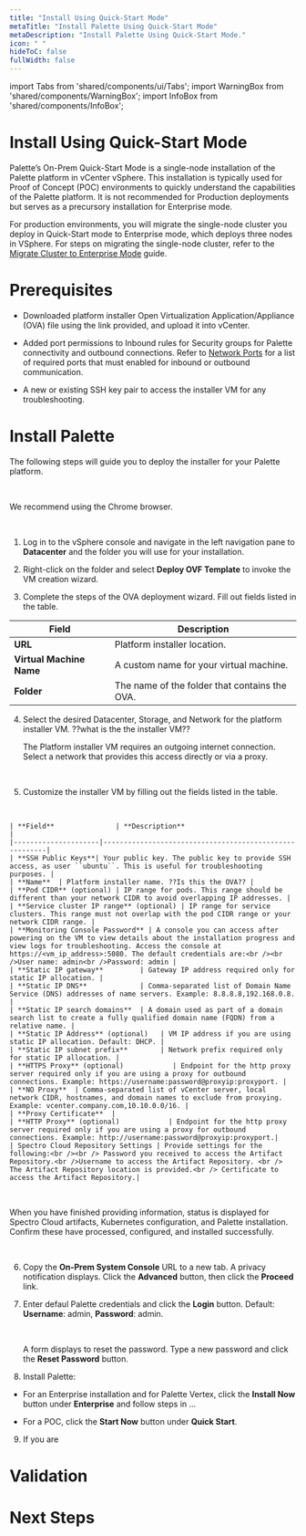 ```yaml
---
title: "Install Using Quick-Start Mode"
metaTitle: "Install Palette Using Quick-Start Mode"
metaDescription: "Install Palette Using Quick-Start Mode."
icon: " "
hideToC: false
fullWidth: false
---
```


import Tabs from 'shared/components/ui/Tabs';
import WarningBox from 'shared/components/WarningBox';
import InfoBox from 'shared/components/InfoBox';


# Install Using Quick-Start Mode

Palette’s On-Prem Quick-Start Mode is a single-node installation of the Palette platform in vCenter vSphere. This installation is typically used for Proof of Concept (POC) environments to quickly understand the capabilities of the Palette platform. It is not recommended for Production deployments but serves as a precursory installation for Enterprise mode. 

For production environments, you will migrate the single-node cluster you deploy in Quick-Start mode to Enterprise mode, which deploys three nodes in VSphere. For steps on migrating the single-node cluster, refer to the [Migrate Cluster to Enterprise Mode](/vertex-edition/migrate-cluster-to-enterprise-mode) guide.

# Prerequisites

- Downloaded platform installer Open Virtualization Application/Appliance (OVA) file using the link provided, and upload it into vCenter.


- Added port permissions to Inbound rules for Security groups for Palette connectivity and outbound connections. Refer to [Network Ports](/architecture/networking-ports/#self-hostednetworkcommunicationsandports) for a list of required ports that must enabled for inbound or outbound communication. 


- A new or existing SSH key pair to access the installer VM for any troubleshooting.  
 
# Install Palette

The following steps will guide you to deploy the installer for your Palette platform. 

<br />

<InfoBox>

We recommend using the Chrome browser.

</InfoBox>

<br />

1. Log in to the vSphere console and navigate in the left navigation pane to **Datacenter** and the folder you will use for your installation.


2. Right-click on the folder and select **Deploy OVF Template** to invoke the VM creation wizard.


3. Complete the steps of the OVA deployment wizard. Fill out fields listed in the table.

| **Field**               | **Description**                                            |
|---------------------|--------------------------------------------------------|
| **URL**                 | Platform installer location.                            |
| **Virtual Machine Name**| A custom name for your virtual machine.                 |
| **Folder**             | The name of the folder that contains the OVA.           |

4. Select the desired Datacenter, Storage, and Network for the platform installer VM. ??what is the the installer VM??

    The Platform installer VM requires an outgoing internet connection. Select a network that provides this access directly or via a proxy.

    <br />

5. Customize the installer VM by filling out the fields listed in the table.

  <br />

    | **Field**               | **Description**                                    |
    |---------------------|--------------------------------------------------------|
    | **SSH Public Keys**| Your public key. The public key to provide SSH access, as user ``ubuntu``. This is useful for troubleshooting purposes. |
    | **Name**  | Platform installer name. ??Is this the OVA?? |
    | **Pod CIDR** (optional) | IP range for pods. This range should be different than your network CIDR to avoid overlapping IP addresses. |
    | **Service cluster IP range** (optional) | IP range for service clusters. This range must not overlap with the pod CIDR range or your network CIDR range. |
    | **Monitoring Console Password** | A console you can access after powering on the VM to view details about the installation progress and view logs for troubleshooting. Access the console at https://<vm_ip_address>:5080. The default credentials are:<br /><br />User name: admin<br />Password: admin |
    | **Static IP gateway**         | Gateway IP address required only for static IP allocation. |
    | **Static IP DNS**             | Comma-separated list of Domain Name Service (DNS) addresses of name servers. Example: 8.8.8.8,192.168.0.8. |
    | **Static IP search domains**  | A domain used as part of a domain search list to create a fully qualified domain name (FQDN) from a relative name. |
    | **Static IP Address** (optional)   | VM IP address if you are using static IP allocation. Default: DHCP. |
    | **Static IP subnet prefix**        | Network prefix required only for static IP allocation. |
    | **HTTPS Proxy** (optional)            | Endpoint for the http proxy server required only if you are using a proxy for outbound connections. Example: https://username:password@proxyip:proxyport. |
    | **NO Proxy**  | Comma-separated list of vCenter server, local network CIDR, hostnames, and domain names to exclude from proxying. Example: vcenter.company.com,10.10.0.0/16. |
    | **Proxy Certificate**  |
    | **HTTP Proxy** (optional)            | Endpoint for the http proxy server required only if you are using a proxy for outbound connections. Example: http://username:password@proxyip:proxyport.|
    | Spectro Cloud Repository Settings | Provide settings for the following:<br /><br /> Password you received to access the Artifact Repository.<br />Username to access the Artifact Repository. <br /> The Artifact Repository location is provided.<br /> Certificate to access the Artifact Repository.|  

  <br />

  When you have finished providing information, status is displayed for Spectro Cloud artifacts, Kubernetes configuration, and Palette installation. Confirm these have processed, configured, and installed successfully.

  <br />

6. Copy the **On-Prem System Console** URL to a new tab. A privacy notification displays. Click the **Advanced** button, then click the **Proceed** link.


7. Enter defaul Palette credentials and click the **Login** button. Default: **Username**: admin, **Password**: admin. 

    <br />

    A form displays to reset the password. Type a new password and click the **Reset Password** button.


8. Install Palette: 

  - For an Enterprise installation and for Palette Vertex, click the **Install Now** button under **Enterprise** and follow steps in ...

  - For a POC, click the **Start Now** button under **Quick Start**.


9. If you are 

# Validation

# Next Steps



<br />


<br />

